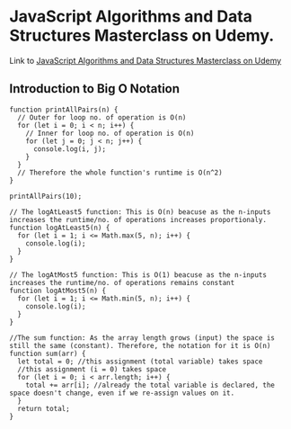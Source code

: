 # JavaScript Algorithms and Data Structures Masterclass on Udemy.

Link to [JavaScript Algorithms and Data Structures Masterclass on Udemy](https://www.udemy.com/course/js-algorithms-and-data-structures-masterclass/)

<h2> Introduction to Big O Notation </h2>

```
function printAllPairs(n) {
  // Outer for loop no. of operation is O(n)
  for (let i = 0; i < n; i++) {
    // Inner for loop no. of operation is O(n)
    for (let j = 0; j < n; j++) {
      console.log(i, j);
    }
  }
  // Therefore the whole function's runtime is O(n^2)
}

printAllPairs(10);
```

```
// The logAtLeast5 function: This is O(n) beacuse as the n-inputs increases the runtime/no. of operations increases proportionaly.
function logAtLeast5(n) {
  for (let i = 1; i <= Math.max(5, n); i++) {
    console.log(i);
  }
}

// The logAtMost5 function: This is O(1) beacuse as the n-inputs increases the runtime/no. of operations remains constant
function logAtMost5(n) {
  for (let i = 1; i <= Math.min(5, n); i++) {
    console.log(i);
  }
}
```

```
//The sum function: As the array length grows (input) the space is still the same (constant). Therefore, the notation for it is O(n)
function sum(arr) {
  let total = 0; //this assignment (total variable) takes space
  //this assignment (i = 0) takes space
  for (let i = 0; i < arr.length; i++) {
    total += arr[i]; //already the total variable is declared, the space doesn't change, even if we re-assign values on it.
  }
  return total;
}
```
